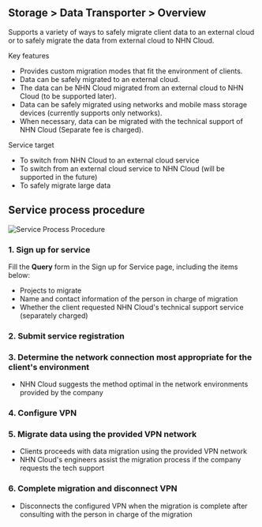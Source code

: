 ## Storage > Data Transporter > Overview

Supports a variety of ways to safely migrate client data to an external cloud or to safely migrate the data from external cloud to NHN Cloud.

Key features

* Provides custom migration modes that fit the environment of clients.
* Data can be safely migrated to an external cloud.
* The data can be NHN Cloud migrated from an external cloud to NHN Cloud (to be supported later).
* Data can be safely migrated using networks and mobile mass storage devices (currently supports only networks).
* When necessary, data can be migrated with the technical support of NHN Cloud (Separate fee is charged).

Service target

* To switch from NHN Cloud to an external cloud service
* To switch from an external cloud service to NHN Cloud (will be supported in the future)
* To safely migrate large data

## Service process procedure

![Service Process Procedure](http://static.toastoven.net/prod_datatransporter/data-transporter-process-en.png)

### 1. Sign up for service

Fill the **Query** form in the Sign up for Service page, including the items below:

* Projects to migrate
* Name and contact information of the person in charge of migration
* Whether the client requested NHN Cloud's technical support service (separately charged)

### 2. Submit service registration

### 3. Determine the network connection most appropriate for the client's environment
* NHN Cloud suggests the method optimal in the network environments provided by the company

### 4. Configure VPN

### 5. Migrate data using the provided VPN network
* Clients proceeds with data migration using the provided VPN network
* NHN Cloud's engineers assist the migration process if the company requests the tech support

### 6. Complete migration and disconnect VPN
* Disconnects the configured VPN when the migration is complete after consulting with the person in charge of the migration
